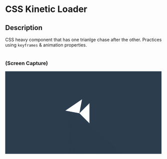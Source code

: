 # CSS Kinetic Loader

## Description
CSS heavy component that has one trianlge chase after the other. Practices using `keyframes` & animation properties.
<br>
<br>

### (Screen Capture)
![Screenshot_CSS Kinetic Loader](./assets/p23_screencap.gif)